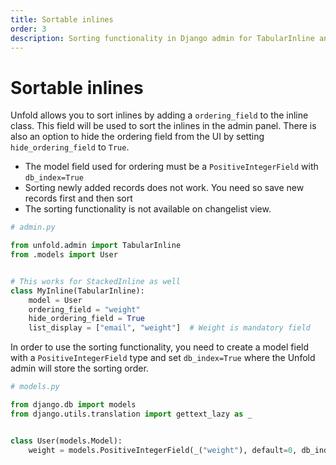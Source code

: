 ```yaml
---
title: Sortable inlines
order: 3
description: Sorting functionality in Django admin for TabularInline and StackedInline.
---
```


# Sortable inlines

Unfold allows you to sort inlines by adding a `ordering_field` to the inline class. This field will be used to sort the inlines in the admin panel. There is also an option to hide the ordering field from the UI by setting `hide_ordering_field` to `True`.

- The model field used for ordering must be a `PositiveIntegerField` with `db_index=True`
- Sorting newly added records does not work. You need so save new records first and then sort
- The sorting functionality is not available on changelist view.

```python
# admin.py

from unfold.admin import TabularInline
from .models import User


# This works for StackedInline as well
class MyInline(TabularInline):
    model = User
    ordering_field = "weight"
    hide_ordering_field = True
    list_display = ["email", "weight"]  # Weight is mandatory field
```

In order to use the sorting functionality, you need to create a model field with a `PositiveIntegerField` type and set `db_index=True` where the Unfold admin will store the sorting order.

```python
# models.py

from django.db import models
from django.utils.translation import gettext_lazy as _


class User(models.Model):
    weight = models.PositiveIntegerField(_("weight"), default=0, db_index=True)
```
